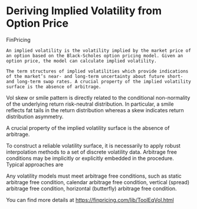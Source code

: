 # Deriving Implied Volatility from Option Price

FinPricing

	An implied volatility is the volatility implied by the market price of an option based on the Black-Scholes option pricing model. Given an option price, the model can calculate implied volatility.

	The term structures of implied volatilities which provide indications of the market’s near- and long-term uncertainty about future short- and long-term swap rates. A crucial property of the implied volatility surface is the absence of arbitrage.

Vol skew or smile pattern is directly related to the conditional non-normality of the underlying return risk-neutral distribution. In particular, a smile reflects fat tails in the return distribution whereas a skew indicates return distribution asymmetry.

A crucial property of the implied volatility surface is the absence of arbitrage.

To construct a reliable volatility surface, it is necessarily to apply robust interpolation methods to a set of discrete volatility data. Arbitrage free conditions may be implicitly or explicitly embedded in the procedure. Typical approaches are

Any volatility models must meet arbitrage free conditions, such as static arbitrage free condition, calendar arbitrage free condition, vertical (spread) arbitrage free condition, horizontal (butterfly) arbitrage free condition.




You can find more details at
https://finpricing.com/lib/ToolEqVol.html


